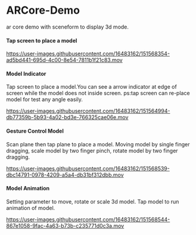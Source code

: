 # ARCore-Demo
ar core demo with sceneform to display 3d mode.

#### Tap screen to place a model
https://user-images.githubusercontent.com/16483162/151568354-ad5bd441-695d-4c00-8e54-7811b1f21c83.mov

#### Model Indicator
Tap screen to place a model.You can see a arrow indicator at edge of screen while the model does not inside screen. ps:tap screen can re-place model for test any angle easily.

https://user-images.githubusercontent.com/16483162/151564994-db77359b-5b93-4a02-bd3e-766325cae06e.mov

#### Gesture Control Model
Scan plane then tap plane to place a model. Moving model by single finger dragging, scale model by two finger pinch, rotate model by two finger dragging.

https://user-images.githubusercontent.com/16483162/151568539-dbc14791-0978-4209-a5a4-db31bf312dbb.mov

#### Model Animation
Setting parameter to move, rotate or scale 3d model. Tap model to run animation of model.

https://user-images.githubusercontent.com/16483162/151568544-867e1058-9fac-4a63-b73b-c235771d0c3a.mov
